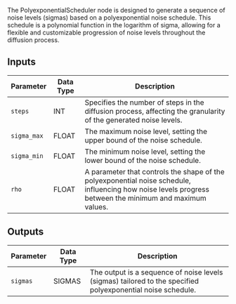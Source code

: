 
The PolyexponentialScheduler node is designed to generate a sequence of noise levels (sigmas) based on a polyexponential noise schedule. This schedule is a polynomial function in the logarithm of sigma, allowing for a flexible and customizable progression of noise levels throughout the diffusion process.

## Inputs

| Parameter   | Data Type | Description                                                                                                                                                                                                                                                                                                                                                      |
|-------------|-------------|--------------------------------------------------------------------------------------------------------------------------------------------------------------------------------------------------------------------------------------------------------------------------------------------------------------------|
| `steps`     | INT         | Specifies the number of steps in the diffusion process, affecting the granularity of the generated noise levels.                                                                                                                                                                                                                                                                        |
| `sigma_max` | FLOAT       | The maximum noise level, setting the upper bound of the noise schedule.                                                                                                                                                                                                                                                                                                                                 |
| `sigma_min` | FLOAT       | The minimum noise level, setting the lower bound of the noise schedule.                                                                                                                                                                                                                                                                                                                                 |
| `rho`       | FLOAT       | A parameter that controls the shape of the polyexponential noise schedule, influencing how noise levels progress between the minimum and maximum values.                                                                                                                                                                                                               |

## Outputs

| Parameter | Data Type | Description                                                                 |
|-----------|-------------|-----------------------------------------------------------------------------|
| `sigmas`  | SIGMAS      | The output is a sequence of noise levels (sigmas) tailored to the specified polyexponential noise schedule. |
